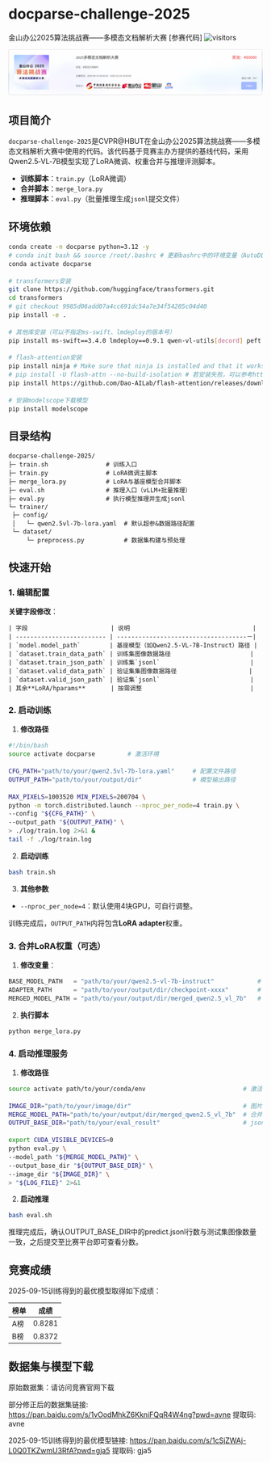 # docparse-challenge-2025

金山办公2025算法挑战赛——多模态文档解析大赛 [参赛代码] ![visitors](https://visitor-badge.laobi.icu/badge?page_id=beargolden.docparse-challenge-2025)

[![金山办公2025算法挑战赛——多模态文档解析大赛](./assets/docparse-challenge-2025-logo.png "docparse-challenge-2025-logo")](https://datastudio.wps.cn/matchcenter/competition/2/introduction)

## 项目简介

`docparse-challenge-2025`是CVPR@HBUT在金山办公2025算法挑战赛——多模态文档解析大赛中使用的代码。该代码基于竞赛主办方提供的基线代码，采用Qwen2.5‑VL‑7B模型实现了LoRA微调、权重合并与推理评测脚本。

- **训练脚本**：`train.py`（LoRA微调）
- **合并脚本**：`merge_lora.py`
- **推理脚本**：`eval.py`（批量推理生成`jsonl`提交文件）

## 环境依赖

```bash
conda create -n docparse python=3.12 -y
# conda init bash && source /root/.bashrc # 更新bashrc中的环境变量（AutoDL平台需要）
conda activate docparse

# transformers安装
git clone https://github.com/huggingface/transformers.git
cd transformers
# git checkout 9985d06add07a4cc691dc54a7e34f54205c04d40
pip install -e .

# 其他库安装（可以不指定ms-swift、lmdeploy的版本号）
pip install ms-swift==3.4.0 lmdeploy==0.9.1 qwen-vl-utils[decord] peft accelerate beautifulsoup4 bitsandbytes

# flash-attention安装
pip install ninja # Make sure that ninja is installed and that it works correctly （e.g. ninja --version then echo $? should return exit code 0）.
# pip install -U flash-attn --no-build-isolation # 若安装失败，可以参考https：//github.com/Dao-AILab/flash-attention/releases，选择v2.7.4.post1本地安装
pip install https://github.com/Dao-AILab/flash-attention/releases/download/v2.8.3/flash_attn-2.8.3+cu12torch2.7cxx11abiTRUE-cp312-cp312-linux_x86_64.whl # 注意：flash-attention安装版本要与已安装的python/cuda/torch的版本匹配

# 安装modelscope下载模型
pip install modelscope
```

## 目录结构

```text
docparse-challenge-2025/
├─ train.sh                # 训练入口
├─ train.py                # LoRA微调主脚本
├─ merge_lora.py           # LoRA与基座模型合并脚本
├─ eval.sh                 # 推理入口（vLLM+批量推理）
├─ eval.py                 # 执行模型推理并生成jsonl
└─ trainer/
 ├─ config/
 │   └─ qwen2.5vl-7b-lora.yaml  # 默认超参&数据路径配置
 └─ dataset/
     └─ preprocess.py           # 数据集构建与预处理
```

## 快速开始

### 1. 编辑配置

**关键字段修改**：

```text
| 字段                       | 说明                                  |
| ------------------------- | ------------------------------------－|
| `model.model_path`        | 基座模型（如Qwen2.5‑VL‑7B‑Instruct）路径 |
| `dataset.train_data_path` | 训练集图像数据路径                      |
| `dataset.train_json_path` | 训练集`jsonl`                         |
| `dataset.valid_data_path` | 验证集集图像数据路径                    |
| `dataset.valid_json_path` | 验证集`jsonl`                         |
| 其余**LoRA/hparams**       | 按需调整                              |
```

### 2. 启动训练

1. **修改路径**

```bash
#!/bin/bash
source activate docparse         # 激活环境

CFG_PATH="path/to/your/qwen2.5vl-7b-lora.yaml"     # 配置文件路径
OUTPUT_PATH="path/to/your/output/dir"              # 模型输出路径

MAX_PIXELS=1003520 MIN_PIXELS=200704 \
python -m torch.distributed.launch --nproc_per_node=4 train.py \
--config "${CFG_PATH}" \
--output_path "${OUTPUT_PATH}" \
> ./log/train.log 2>&1 &
tail -f ./log/train.log
```

2. **启动训练**

```bash
bash train.sh
```

3. **其他参数**

- `--nproc_per_node=4`：默认使用4块GPU，可自行调整。

训练完成后，`OUTPUT_PATH`内将包含**LoRA adapter**权重。

### 3. 合并LoRA权重（可选）

1. **修改变量**：

```python
BASE_MODEL_PATH   = "path/to/your/qwen2.5-vl-7b-instruct"            # 基座模型路径
ADAPTER_PATH      = "path/to/your/output/dir/checkpoint-xxxx"        # 模型checkpoint路径
MERGED_MODEL_PATH = "path/to/your/output/dir/merged_qwen2.5_vl_7b"   # 合并模型输出路径
```

2. **执行脚本**

```bash
python merge_lora.py
```

### 4. 启动推理服务

1. **修改路径**

```bash
source activate path/to/your/conda/env                           # 激活环境

IMAGE_DIR="path/to/your/image/dir"                               # 图片目录
MERGE_MODEL_PATH="path/to/your/output/dir/merged_qwen2.5_vl_7b"  # 合并的模型权重路径
OUTPUT_BASE_DIR="path/to/your/eval_result"                       # jsonl结果保存目录

export CUDA_VISIBLE_DEVICES=0
python eval.py \
--model_path "${MERGE_MODEL_PATH}" \
--output_base_dir "${OUTPUT_BASE_DIR}" \
--image_dir "${IMAGE_DIR}" \
> "${LOG_FILE}" 2>&1
```

2. **启动推理**

```bash
bash eval.sh
```

推理完成后，确认OUTPUT_BASE_DIR中的predict.jsonl行数与测试集图像数量一致，之后提交至比赛平台即可查看分数。

## 竞赛成绩

2025-09-15训练得到的最优模型取得如下成绩：

| 榜单 | 成绩     |
|----|--------|
| A榜 | 0.8281 |
| B榜 | 0.8372 |

## 数据集与模型下载

原始数据集：请访问竞赛官网下载

部分修正后的数据集链接: https://pan.baidu.com/s/1vOodMhkZ6KkniFQqR4W4ng?pwd=avne 提取码: avne

2025-09-15训练得到的最优模型链接: https://pan.baidu.com/s/1cSjZWAj-L0Q0TKZwmU3RfA?pwd=gja5 提取码: gja5